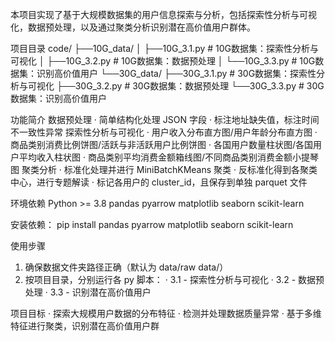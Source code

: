 本项目实现了基于大规模数据集的用户信息探索与分析，包括探索性分析与可视化，数据预处理，以及通过聚类分析识别潜在高价值用户群体。

项目目录
  code/
  ├──10G_data/
  │   ├──10G_3.1.py  # 10G数据集：探索性分析与可视化
  │   ├──10G_3.2.py  # 10G数据集：数据预处理
  │   └──10G_3.3.py  # 10G数据集：识别高价值用户
  └──30G_data/
      ├──30G_3.1.py  # 30G数据集：探索性分析与可视化
      ├──30G_3.2.py  # 30G数据集：数据预处理
      └──30G_3.3.py  # 30G数据集：识别高价值用户

功能简介
  数据预处理
    · 简单结构化处理 JSON 字段
    · 标注地址缺失值，标注时间不一致性异常
  探索性分析与可视化
    · 用户收入分布直方图/用户年龄分布直方图
    · 商品类别消费比例饼图/活跃与非活跃用户比例饼图
    · 各国用户数量柱状图/各国用户平均收入柱状图
    · 商品类别平均消费金额箱线图/不同商品类别消费金额小提琴图
  聚类分析
    · 标准化处理并进行 MiniBatchKMeans 聚类
    · 反标准化得到各聚类中心，进行专题解读
    · 标记各用户的 cluster_id，且保存到单独 parquet 文件

环境依赖
  Python >= 3.8
  pandas
  pyarrow
  matplotlib
  seaborn
  scikit-learn

安装依赖：
  pip install pandas pyarrow matplotlib seaborn scikit-learn

使用步骤
  1. 确保数据文件夹路径正确（默认为 data/raw data/）
  2. 按项目目录，分别运行各 py 脚本：
    · 3.1 - 探索性分析与可视化
    · 3.2 - 数据预处理
    · 3.3 - 识别潜在高价值用户

项目目标
  · 探索大规模用户数据的分布特征
  · 检测并处理数据质量异常
  · 基于多维特征进行聚类，识别潜在高价值用户群
